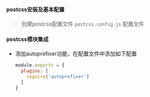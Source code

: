 #### postcss安装及基本配置

> 创建postcss配置文件 `postcss.config.js` 配置文件

#### postcss模块集成

- 添加autoprefixer功能，在配置文件中添加如下配置

  ```javascript
  module.exports = {
    plugins: [
      require('autoprefixer')
    ]
  }
  ```

  ​

